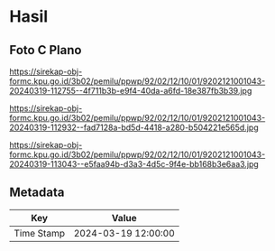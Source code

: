 # Hasil

## Foto C Plano

https://sirekap-obj-formc.kpu.go.id/3b02/pemilu/ppwp/92/02/12/10/01/9202121001043-20240319-112755--4f711b3b-e9f4-40da-a6fd-18e387fb3b39.jpg

https://sirekap-obj-formc.kpu.go.id/3b02/pemilu/ppwp/92/02/12/10/01/9202121001043-20240319-112932--fad7128a-bd5d-4418-a280-b504221e565d.jpg

https://sirekap-obj-formc.kpu.go.id/3b02/pemilu/ppwp/92/02/12/10/01/9202121001043-20240319-113043--e5faa94b-d3a3-4d5c-9f4e-bb168b3e6aa3.jpg


## Metadata

| Key        | Value               |
| ---------- | ------------------- |
| Time Stamp | 2024-03-19 12:00:00 |



